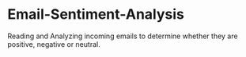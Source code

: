 # Email-Sentiment-Analysis
Reading and Analyzing incoming emails to determine whether they are positive, negative or neutral.
